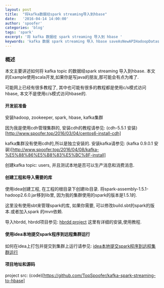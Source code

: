 ```yaml
---
layout: post
title:  "将kafka数据经spark streaming导入到hbase"
date:   '2016-04-14 14:00:00'
author: 'spoofer'
categories: 'blog'
tags: 'spark'
excerpt: '将 kafka 数据经 spark streaming 导入到 hbase '
keywords: 'kafka 数据 spark streaming 导入 hbase saveAsNewAPIHadoopDataset'
---
```


### 概述

本文主要讲述如何将 kafka topic 的数据经spark streaming 导入到hbase. 本文的Example使用scala开发,如果你是写java的朋友,那可能会有点为难了.

可能网上已经有很多教程了, 其中也可能有很多的教程都是使用c/s模式访问hbase, 本文不是使用c/s模式访问hbase的.

<!--more-->

#### 开发前准备

安装hadoop, zookeeper, spark, hbase, kafka集群

因为我是使用cdh管理集群的, 安装cdh的教程请参见: (cdh-5.5.1 安装)[http://www.spoofer.top/2016/03/04/centos6-install-cdh]

kafka集群没有使用cdh的,所以是独立安装的. 安装kafka请参见: (kafka 0.9.0.1 安装)[http://www.spoofer.top/2016/04/08/kafka-%E5%88%86%E5%B8%83%E5%BC%8F-install]

创建kafka topic: users, 并且测试本地是否可以生产消息和消费消息.


#### 创建工程和导入需要的库

使用idea创建工程, 在工程的根目录下创建lib目录. 将spark-assembly-1.5.1-hadoop2.6.0.jar移到lib里, 因为我的集群使用的spark的版本是1.5.1的.

这里没有使用sbt来管理spark的库, 如果你需要, 可以修改build.sbt的spark的版本.或者加入spark 的mvn依赖.

导入hbrdd, hbrdd项目参见: [hbrdd project](https://github.com/TopSpoofer/hbrdd)
这里有详细的安装,使用教程.


#### 使用idea本地提交spark程序到远程集群运行

如何在idea上打包并提交到集群上运行请参见: [idea本地提交spark程序到远程集群运行](http://www.spoofer.top/2016/03/16/intellij%E8%BF%9C%E7%A8%8B%E6%8F%90%E4%BA%A4%E4%BB%BB%E5%8A%A1%E5%88%B0spark%E9%9B%86%E7%BE%A4)


#### 项目地址和源码

project src: (code)[https://github.com/TopSpoofer/kafka-spark-streaming-to-hbase]
